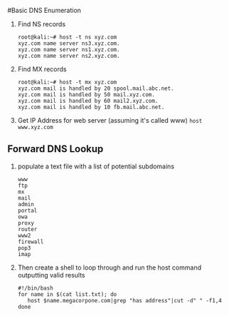 #Basic DNS Enumeration

1. Find NS records 

   ```
   root@kali:~# host -t ns xyz.com
   xyz.com name server ns3.xyz.com.
   xyz.com name server ns1.xyz.com.
   xyz.com name server ns2.xyz.com.
   ```

2. Find MX records

   ```
   root@kali:~# host -t mx xyz.com
   xyz.com mail is handled by 20 spool.mail.abc.net.
   xyz.com mail is handled by 50 mail.xyz.com.
   xyz.com mail is handled by 60 mail2.xyz.com.
   xyz.com mail is handled by 10 fb.mail.abc.net.
   ```

3. Get IP Address for web server (assuming it's called www) `host www.xyz.com`

## Forward DNS Lookup

1. populate a text file with a list of potential subdomains

    ```
    www
    ftp
    mx
    mail
    admin
    portal
    owa
    proxy
    router
    www2
    firewall
    pop3
    imap
    ```
2. Then create a shell to loop through and run the host command outputting valid results

    ```
    #!/bin/bash
    for name in $(cat list.txt); do
	   host $name.megacorpone.com|grep "has address"|cut -d" " -f1,4
    done
    ```


